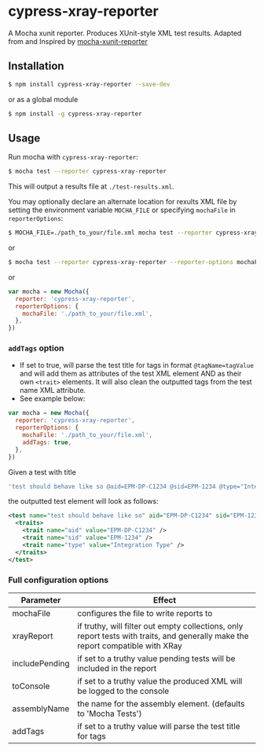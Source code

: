 # cypress-xray-reporter

A Mocha xunit reporter. Produces XUnit-style XML test results.
Adapted from and Inspired by [mocha-xunit-reporter](https://github.com/passuied/mocha-xunit-reporter)

## Installation

```bash
$ npm install cypress-xray-reporter --save-dev
```

or as a global module

```bash
$ npm install -g cypress-xray-reporter
```

## Usage

Run mocha with `cypress-xray-reporter`:

```bash
$ mocha test --reporter cypress-xray-reporter
```

This will output a results file at `./test-results.xml`.

You may optionally declare an alternate location for rexults XML file by setting the environment variable `MOCHA_FILE` or specifying `mochaFile` in `reporterOptions`:

```bash
$ MOCHA_FILE=./path_to_your/file.xml mocha test --reporter cypress-xray-reporter
```

or

```bash
$ mocha test --reporter cypress-xray-reporter --reporter-options mochaFile=./path_to_your/file.xml
```

or

```javascript
var mocha = new Mocha({
  reporter: 'cypress-xray-reporter',
  reporterOptions: {
    mochaFile: './path_to_your/file.xml',
  },
})
```

### `addTags` option

- If set to true, will parse the test title for tags in format `@tagName=tagValue` and will add them as attributes of the test XML element AND as their own `<trait>` elements. It will also clean the outputted tags from the test name XML attribute.
- See example below:

```javascript
var mocha = new Mocha({
  reporter: 'cypress-xray-reporter',
  reporterOptions: {
    mochaFile: './path_to_your/file.xml',
    addTags: true,
  },
})
```

Given a test with title

```javascript
'test should behave like so @aid=EPM-DP-C1234 @sid=EPM-1234 @type="Integration Type"'
```

the outputted test element will look as follows:

```xml
<test name="test should behave like so" aid="EPM-DP-C1234" sid="EPM-1234" type="Integration Type">
  <traits>
    <trait name="aid" value="EPM-DP-C1234" />
    <trait name="sid" value="EPM-1234" />
    <trait name="type" value="Integration Type" />
  </traits>
</test>
```

### Full configuration options

| Parameter      | Effect                                                                                                                          |
| -------------- | ------------------------------------------------------------------------------------------------------------------------------- |
| mochaFile      | configures the file to write reports to                                                                                         |
| xrayReport     | if truthy, will filter out empty collections, only report tests with traits, and generally make the report compatible with XRay |
| includePending | if set to a truthy value pending tests will be included in the report                                                           |
| toConsole      | if set to a truthy value the produced XML will be logged to the console                                                         |
| assemblyName   | the name for the assembly element. (defaults to 'Mocha Tests')                                                                  |
| addTags        | if set to a truthy value will parse the test title for tags                                                                     |
